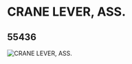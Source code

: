 # CRANE LEVER, ASS.
## 55436
![CRANE LEVER, ASS.](https://lc-www-live-s.legocdn.com/media/bricks/5/2/4290730.jpg)